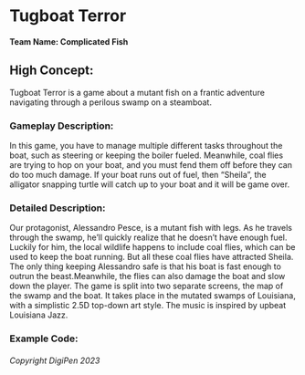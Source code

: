# Tugboat Terror
#### Team Name: Complicated Fish

## High Concept:
Tugboat Terror is a game about a mutant fish on a frantic adventure navigating through 
a perilous swamp on a steamboat.

### Gameplay Description:
In this game, you have to manage multiple different tasks throughout the boat, such 
as steering or keeping the boiler fueled. Meanwhile, coal flies are trying to hop 
on your boat, and you must fend them off before they can do too much damage. If your 
boat runs out of fuel, then “Sheila”, the alligator snapping turtle will catch up to 
your boat and it will be game over.

### Detailed Description:
Our protagonist, Alessandro Pesce, is a mutant fish with legs. As he travels through 
the swamp, he’ll quickly realize that he doesn’t have enough fuel. Luckily for him, 
the local wildlife happens to include coal flies, which can be used to keep the boat 
running. But all these coal flies have attracted Sheila. The only thing keeping Alessandro 
safe is that his boat is fast enough to outrun the beast.Meanwhile, the flies can also 
damage the boat and slow down the player. The game is split into two separate screens, 
the map of the swamp and the boat. It takes place in the mutated swamps of Louisiana, with 
a simplistic 2.5D top-down art style. The music is inspired by upbeat Louisiana Jazz.


### Example Code:
  


###### Copyright DigiPen 2023

